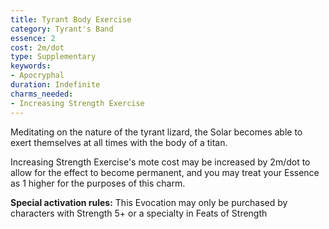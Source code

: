 ```yaml
---
title: Tyrant Body Exercise
category: Tyrant's Band
essence: 2
cost: 2m/dot
type: Supplementary
keywords:
- Apocryphal
duration: Indefinite
charms_needed:
- Increasing Strength Exercise
---
```


Meditating on the nature of the tyrant lizard, the Solar becomes able to exert themselves at all times with the body of a titan.

Increasing Strength Exercise's mote cost may be increased by 2m/dot to allow for the effect to become permanent, and you may treat your Essence as 1 higher for the purposes of this charm.

**Special activation rules:** This Evocation may only be purchased by characters with Strength 5+ or a specialty in Feats of Strength
